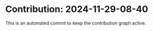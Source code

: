 # Contribution: 2024-11-29-08-40
This is an automated commit to keep the contribution graph active.
